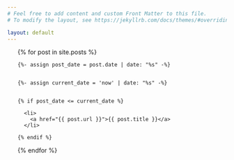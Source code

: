 ```yaml
---
# Feel free to add content and custom Front Matter to this file.
# To modify the layout, see https://jekyllrb.com/docs/themes/#overriding-theme-defaults

layout: default
---
```


<ul>
  {% for post in site.posts %}


    {%- assign post_date = post.date | date: "%s" -%}


    {%- assign current_date = 'now' | date: "%s" -%}


    {% if post_date <= current_date %}

      <li>
        <a href="{{ post.url }}">{{ post.title }}</a>
      </li>

    {% endif %}



  {% endfor %}
</ul>
